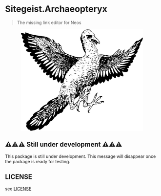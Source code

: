 # Sitegeist.Archaeopteryx

> The missing link editor for Neos

<p align="center">
  <img width="400" height="332" src="./archaeopteryx.svg">
</p>

## ⚠⚠⚠ Still under development ⚠⚠⚠

This package is still under development. This message will disappear once the package is ready for testing.

## LICENSE

see [LICENSE](./LICENSE)
